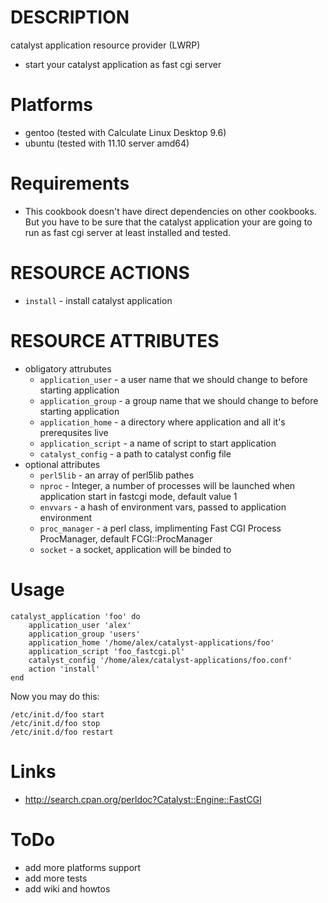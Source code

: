 DESCRIPTION
===========

catalyst application resource provider (LWRP)

* start your catalyst application as fast cgi server

Platforms
=========

* gentoo (tested with Calculate Linux Desktop 9.6)
* ubuntu (tested with 11.10 server amd64)

Requirements
============

* This cookbook doesn't have direct dependencies on other cookbooks. 
But you have to be sure that the catalyst application your are going to run 
as fast cgi server at least installed and tested. 


RESOURCE ACTIONS
================

* `install` - install catalyst application

RESOURCE ATTRIBUTES
===================

* obligatory attrubutes
    * `application_user` - a user name that we should change to before starting application
    * `application_group` - a group name that we should change to before starting application
    * `application_home` - a directory where application and all it's prerequsites live
    * `application_script` - a name of script to start application
    * `catalyst_config` - a path to catalyst config file
* optional attributes
    * `perl5lib` - an array of perl5lib pathes
    * `nproc` - Integer, a number of processes will be launched when application start in fastcgi mode, default value 1
    * `envvars` - a hash of environment vars, passed to application environment
    * `proc_manager` - a perl class, implimenting Fast CGI Process ProcManager, default FCGI::ProcManager
    * `socket` - a socket, application will be binded to


Usage
=====

    catalyst_application 'foo' do
        application_user 'alex'
        application_group 'users'
        application_home '/home/alex/catalyst-applications/foo'
        application_script 'foo_fastcgi.pl'
        catalyst_config '/home/alex/catalyst-applications/foo.conf'
        action 'install'
    end

Now you may do this:

    /etc/init.d/foo start
    /etc/init.d/foo stop
    /etc/init.d/foo restart

Links
=====

* http://search.cpan.org/perldoc?Catalyst::Engine::FastCGI

ToDo
====

* add more platforms support 
* add more tests
* add wiki and howtos

